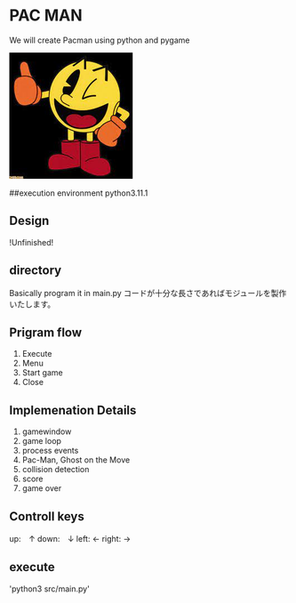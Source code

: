 # PAC MAN
We will create Pacman using python and pygame

![Pacman](pacman.jfif)

##execution environment
python3.11.1

## Design
!Unfinished!
## directory
Basically program it in main.py
コードが十分な長さであればモジュールを製作いたします。

## Prigram flow
1. Execute
2. Menu
3. Start game
4. Close

## Implemenation Details
1. gamewindow
2. game loop
3. process events
4. Pac-Man, Ghost on the Move
5. collision detection
6. score
7. game over

## Controll keys
up:　↑
down:　↓
left: ←
right: →

## execute
'python3 src/main.py'

